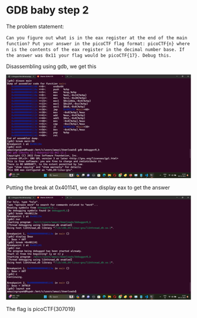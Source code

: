 # GDB baby step 2
The problem statement:
```
Can you figure out what is in the eax register at the end of the main function? Put your answer in the picoCTF flag format: picoCTF{n} where n is the contents of the eax register in the decimal number base. If the answer was 0x11 your flag would be picoCTF{17}. Debug this.
```
Disassembling using gdb, we get this 

![Alt text](image-2.png)

Putting the break at 0x401141, we can display eax to get the answer 

![Alt text](image-3.png)

The flag is picoCTF{307019}